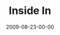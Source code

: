 ---
layout: message
category: message
series: "Inside Out"
title: "Inside In"
date: 2009-08-23-00-00
message_id: 578
audio: "http://s3.amazonaws.com/crossroadsaudiomessages/InsideOut2.mp3"
audio-duration: "40:00"
notes-description: ""
notes: "http://s3.amazonaws.com/crossroads-media/media/legacy/documents/SN_08_22-23_09.pdf"
notes-title: "Inside In (Study Notes)"
program: "http://s3.amazonaws.com/crossroads-media/media/legacy/documents/0822_23Program.pdf"
description: "Brian Tome discusses the dynamics of growth and why Crossroads is setup to be an environment of growth."
video: "https://s3.amazonaws.com/crossroadsvideomessages/InsideOut2.mp4"
video-duration: "40:00"
video-image: "http://s3.amazonaws.com/crossroads-media/images/legacy/content/InsideOut2-still.jpg"
explicit: "N"
---